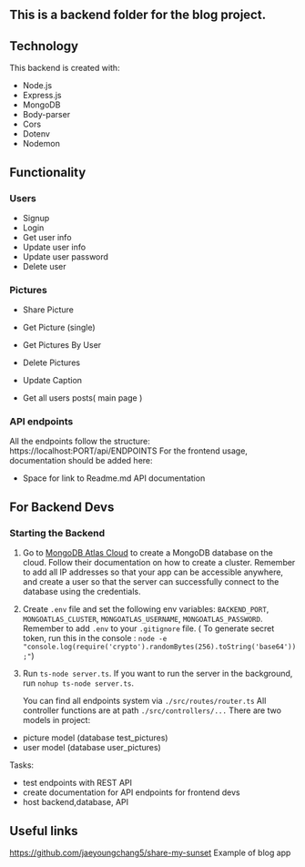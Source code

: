 ## This is a backend folder for the blog project.

## Technology

This backend is created with:

- Node.js
- Express.js
- MongoDB
- Body-parser
- Cors
- Dotenv
- Nodemon

## Functionality

### Users

- Signup
- Login
- Get user info
- Update user info
- Update user password
- Delete user

### Pictures

- Share Picture
- Get Picture (single)
- Get Pictures By User
- Delete Pictures
- Update Caption

- Get all users posts( main page )
### API endpoints

All the endpoints follow the structure:
https://localhost:PORT/api/ENDPOINTS
For the frontend usage, documentation should be added here:

- Space for link to Readme.md API documentation

## For Backend Devs

### Starting the Backend

1.  Go to [MongoDB Atlas Cloud](https://www.mongodb.com/cloud/atlas/register) to create a MongoDB database on the cloud. Follow their documentation on how to create a cluster. Remember to add all IP addresses so that your app can be accessible anywhere, and create a user so that the server can successfully connect to the database using the credentials. 
2. Create `.env` file and set the following env variables: `BACKEND_PORT`, `MONGOATLAS_CLUSTER`, `MONGOATLAS_USERNAME`, `MONGOATLAS_PASSWORD`. Remember to add `.env` to your `.gitignore` file. 
( To generate secret token, run this in the console :
   `node -e "console.log(require('crypto').randomBytes(256).toString('base64'));"`)
3. Run `ts-node server.ts`. If you want to run the server in the background, run `nohup ts-node server.ts`.
 
   You can find all endpoints system via `./src/routes/router.ts`
   All controller functions are at path `./src/controllers/...`
   There are two models in project:

- picture model (database test_pictures)
- user model (database user_pictures)

Tasks:

- test endpoints with REST API
- create documentation for API endpoints for frontend devs
- host backend,database, API

## Useful links
https://github.com/jaeyoungchang5/share-my-sunset Example of blog app